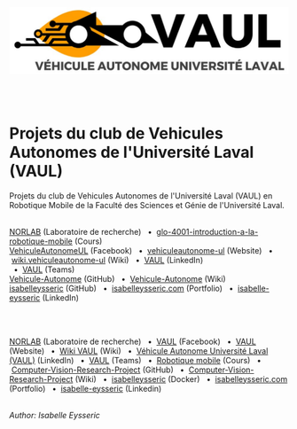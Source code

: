 <p align="center">
  <img src="https://github.com/isabelleysseric/Vehicule-Autonome/blob/main/logo_vaul.png" />
</p>
<br/>
<br/>


# Projets du club de Vehicules Autonomes de l'Université Laval (VAUL) 
Projets du club de Vehicules Autonomes de l'Université Laval (VAUL) en Robotique Mobile de la Faculté des Sciences et Génie de l'Université Laval.
<br/>
<br/>


<p align='center'>

  <a href="https://norlab.ulaval.ca/">NORLAB</a> (Laboratoire de recherche)
  &nbsp; • &nbsp;<a href="https://www.ulaval.ca/etudes/cours/glo-4001-introduction-a-la-robotique-mobile">glo-4001-introduction-a-la-robotique-mobile</a> (Cours) <br/>
  <a href="https://www.facebook.com/VehiculeAutonomeUL/">VehiculeAutonomeUL</a> (Facebook)
  &nbsp; • &nbsp;<a href="https://vehiculeautonome-ul.com/">vehiculeautonome-ul</a> (Website)
  &nbsp; • &nbsp;<a href="http://wiki.vehiculeautonome-ul.ca/">wiki.vehiculeautonome-ul</a> (Wiki)
  &nbsp; • &nbsp;<a href="https://ca.linkedin.com/company/vaul">VAUL</a> (LinkedIn) <br/>
  &nbsp; • &nbsp;<a href="https://teams.microsoft.com/l/channel/19%3a67c70bbfde604e6a834aff1fad56ec09%40thread.tacv2/G%25C3%25A9n%25C3%25A9ral?groupId=f91a2ad6-a5ef-4e18-9b12-c1f6e06c60fb&tenantId=56778bd5-6a3f-4bd3-a265-93163e4d5bfe">VAUL</a> (Teams) <br/>
  <a href="https://github.com/isabelleysseric/Birdcall-identification">Vehicule-Autonome</a> (GitHub)
  &nbsp; • &nbsp;<a href="https://github.com/isabelleysseric/Birdcall-identification/wiki">Vehicule-Autonome</a> (Wiki)<br/>
  <a href="https://github.com/isabelleysseric">isabelleysseric</a> (GitHub)
  &nbsp; • &nbsp;<a href="https://isabelleysseric.com/">isabelleysseric.com</a> (Portfolio)
  &nbsp; • &nbsp;<a href="https://www.linkedin.com/in/isabelle-eysseric/">isabelle-eysseric</a> (LinkedIn) <br/>
</p>
<br/>
<br/>



[NORLAB](https://norlab.ulaval.ca/) (Laboratoire de recherche)
&nbsp; • &nbsp;[VAUL](https://www.facebook.com/VehiculeAutonomeUL/) (Facebook)
&nbsp; • &nbsp;[VAUL](https://vehiculeautonome-ul.com/) (Website)
&nbsp; • &nbsp;[Wiki VAUL](http://wiki.vehiculeautonome-ul.ca/) (Wiki)
&nbsp; • &nbsp;[Véhicule Autonome Université Laval (VAUL)](https://ca.linkedin.com/company/vaul) (LinkedIn)
&nbsp; • &nbsp;[VAUL](https://teams.microsoft.com/l/channel/19%3a67c70bbfde604e6a834aff1fad56ec09%40thread.tacv2/G%25C3%25A9n%25C3%25A9ral?groupId=f91a2ad6-a5ef-4e18-9b12-c1f6e06c60fb&tenantId=56778bd5-6a3f-4bd3-a265-93163e4d5bfe) (Teams)
&nbsp; • &nbsp;[Robotique mobile](https://www.ulaval.ca/etudes/cours/glo-4001-introduction-a-la-robotique-mobile) (Cours)
&nbsp; • &nbsp;[Computer-Vision-Research-Project](https://github.com/isabelleysseric/Vehicule-Autonome) (GitHub)
&nbsp; • &nbsp;[Computer-Vision-Research-Project](https://github.com/isabelleysseric/Vehicule-Autonome/wiki) (Wiki)
&nbsp; • &nbsp;[isabelleysseric](https://hub.docker.com/u/isabelleysseric) (Docker)
&nbsp; • &nbsp;[isabelleysseric.com](https://isabelleysseric.com) (Portfolio)
&nbsp; • &nbsp;[isabelle-eysseric](https://www.linkedin.com/in/isabelle-eysseric/) (Linkedin)
<br/>
<br/>


*Author: Isabelle Eysseric*
<br/>
<br/>
